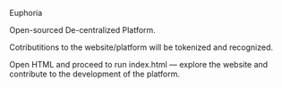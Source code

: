 Euphoria 

Open-sourced De-centralized Platform. 

Cotributitions to the website/platform will be tokenized and recognized. 


Open HTML and proceed to run index.html — explore the website and contribute to the development of the platform. 
